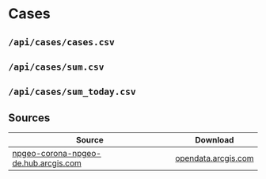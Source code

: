 # Cases

## `/api/cases/cases.csv`

## `/api/cases/sum.csv`

## `/api/cases/sum_today.csv`

## Sources

| Source                                                                                                                           | Download                                                                                           |
| -------------------------------------------------------------------------------------------------------------------------------- | -------------------------------------------------------------------------------------------------- |
| [npgeo-corona-npgeo-de.hub.arcgis.com](https://npgeo-corona-npgeo-de.hub.arcgis.com/datasets/dd4580c810204019a7b8eb3e0b329dd6_0) | [opendata.arcgis.com](https://opendata.arcgis.com/datasets/dd4580c810204019a7b8eb3e0b329dd6_0.csv) |
